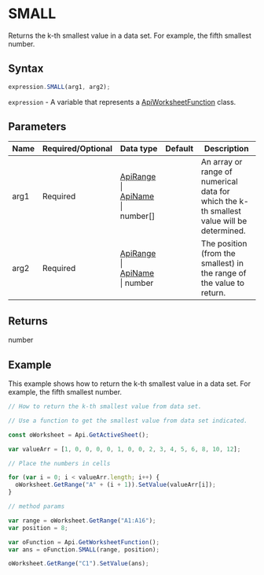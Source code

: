 # SMALL

Returns the k-th smallest value in a data set. For example, the fifth smallest number.

## Syntax

```javascript
expression.SMALL(arg1, arg2);
```

`expression` - A variable that represents a [ApiWorksheetFunction](../ApiWorksheetFunction.md) class.

## Parameters

| **Name** | **Required/Optional** | **Data type** | **Default** | **Description** |
| ------------- | ------------- | ------------- | ------------- | ------------- |
| arg1 | Required | [ApiRange](../../ApiRange/ApiRange.md) \| [ApiName](../../ApiName/ApiName.md) \| number[] |  | An array or range of numerical data for which the k-th smallest value will be determined. |
| arg2 | Required | [ApiRange](../../ApiRange/ApiRange.md) \| [ApiName](../../ApiName/ApiName.md) \| number |  | The position (from the smallest) in the range of the value to return. |

## Returns

number

## Example

This example shows how to return the k-th smallest value in a data set. For example, the fifth smallest number.

```javascript editor-xlsx
// How to return the k-th smallest value from data set.

// Use a function to get the smallest value from data set indicated.

const oWorksheet = Api.GetActiveSheet();

var valueArr = [1, 0, 0, 0, 0, 1, 0, 0, 2, 3, 4, 5, 6, 8, 10, 12];

// Place the numbers in cells

for (var i = 0; i < valueArr.length; i++) {
  oWorksheet.GetRange("A" + (i + 1)).SetValue(valueArr[i]);
}

// method params

var range = oWorksheet.GetRange("A1:A16");
var position = 8;

var oFunction = Api.GetWorksheetFunction();
var ans = oFunction.SMALL(range, position);

oWorksheet.GetRange("C1").SetValue(ans);

```
